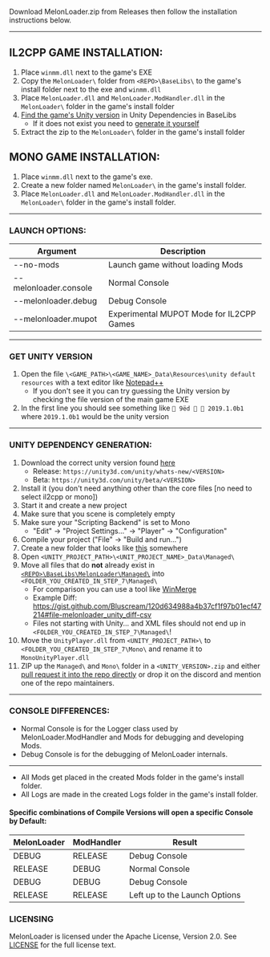 Download MelonLoader.zip from Releases then follow the installation instructions below.

---

## IL2CPP GAME INSTALLATION:

1.  Place `winmm.dll` next to the game's EXE
2.  Copy the `MelonLoader\` folder from `<REPO>\BaseLibs\` to the game's install folder next to the exe and `winmm.dll`
3.  Place `MelonLoader.dll` and `MelonLoader.ModHandler.dll` in the `MelonLoader\` folder in the game's install folder
4.  [Find the game's Unity version](#get-unity-version) in Unity Dependencies in BaseLibs
    - If it does not exist you need to [generate it yourself](#unity-dependency-generation)
5.  Extract the zip to the `MelonLoader\` folder in the game's install folder

## MONO GAME INSTALLATION:

1.  Place `winmm.dll` next to the game's exe.
2.  Create a new folder named `MelonLoader\` in the game's install folder.
3.  Place `MelonLoader.dll` and `MelonLoader.ModHandler.dll` in the `MelonLoader\` folder in the game's install folder.

---

### LAUNCH OPTIONS:

| Argument              | Description                              |
| --------------------- | ---------------------------------------- |
| --no-mods             | Launch game without loading Mods         |
| --melonloader.console | Normal Console                           |
| --melonloader.debug   | Debug Console                            |
| --melonloader.mupot   | Experimental MUPOT Mode for IL2CPP Games |

---

### GET UNITY VERSION

1. Open the file `\<GAME_PATH>\<GAME_NAME>_Data\Resources\unity default resources` with a text editor like [Notepad++](https://notepad-plus-plus.org/)
   - If you don't see it you can try guessing the Unity version by checking the file version of the main game EXE
2. In the first line you should see something like `­ 9ëd   2019.1.0b1` where `2019.1.0b1` would be the unity version

---

### UNITY DEPENDENCY GENERATION:

1. Download the correct unity version found [here](#get-unity-version)
   - Release: `https://unity3d.com/unity/whats-new/<VERSION>`
   - Beta: `https://unity3d.com/unity/beta/<VERSION>`
2. Install it (you don't need anything other than the core files [no need to select il2cpp or mono])
3. Start it and create a new project
4. Make sure that you scene is completely empty
5. Make sure your "Scripting Backend" is set to Mono
   - "Edit" -> "Project Settings..." -> "Player" -> "Configuration"
6. Compile your project ("File" -> "Build and run...")
7. Create a new folder that looks like [this](https://gist.github.com/Bluscream/120d634988a4b37cf1f97b01ecf47214#file-struct-txt) somewhere
8. Open `<UNITY_PROJECT_PATH>\<UNIT_PROJECT_NAME>_Data\Managed\`
9. Move all files that do **not** already exist in [`<REPO>\BaseLibs\MelonLoader\Managed\`](https://gitlab.com/HerpDerpinstine/MelonLoader/-/tree/master/BaseLibs/MelonLoader/Managed) into `<FOLDER_YOU_CREATED_IN_STEP_7\Managed\`
   - For comparison you can use a tool like [WinMerge](https://winmerge.org/)
   - Example Diff: https://gist.github.com/Bluscream/120d634988a4b37cf1f97b01ecf47214#file-melonloader_unity_diff-csv
   - Files not starting with Unity... and XML files should not end up in `<FOLDER_YOU_CREATED_IN_STEP_7\Managed\`!
10. Move the `UnityPlayer.dll` from `<UNITY_PROJECT_PATH>\` to `<FOLDER_YOU_CREATED_IN_STEP_7\Mono\` and rename it to `MonoUnityPlayer.dll`
11. ZIP up the `Managed\` and `Mono\` folder in a `<UNITY_VERSION>.zip` and either [pull request it into the repo directly](https://gitlab.com/HerpDerpinstine/MelonLoader/-/tree/master/BaseLibs/Unity%20Dependencies#modal-upload-blob) or drop it on the discord and mention one of the repo maintainers.

---

### CONSOLE DIFFERENCES:

- Normal Console is for the Logger class used by MelonLoader.ModHandler and Mods for debugging and developing Mods.
- Debug Console is for the debugging of MelonLoader internals.

---

- All Mods get placed in the created Mods folder in the game's install folder.
- All Logs are made in the created Logs folder in the game's install folder.

#### Specific combinations of Compile Versions will open a specific Console by Default:

| MelonLoader | ModHandler | Result                        |
| ----------- | ---------- | ----------------------------- |
| DEBUG       | RELEASE    | Debug Console                 |
| RELEASE     | DEBUG      | Normal Console                |
| DEBUG       | DEBUG      | Debug Console                 |
| RELEASE     | RELEASE    | Left up to the Launch Options |

### LICENSING

MelonLoader is licensed under the Apache License, Version 2.0. See [LICENSE](https://gitlab.com/HerpDerpinstine/MelonLoader/-/blob/master/LICENSE) for the full license text.
